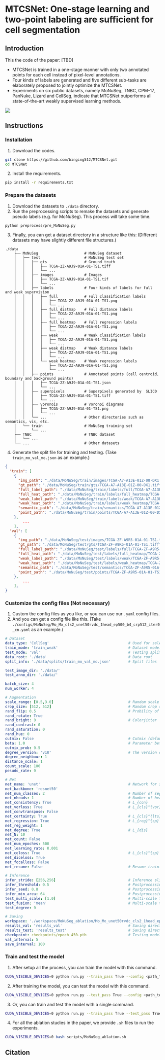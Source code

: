 # MTCSNet: One-stage learning and two-point labeling are sufficient for cell segmentation

## Introduction

This the code of the paper: [TBD]

- MTCSNet is trained in a one-stage manner with only two annotated points for each cell instead of pixel-level annotations.
- Four kinds of labels are generated and five different sub-tasks are elaborately proposed to jointly optimize the MTCSNet.
- Experiments on six public datasets, namely MoNuSeg, TNBC, CPM-17, PanNuke, Lizard and CellSeg, indicate that MTCSNet outperforms all state-of-the-art weakly supervised learning methods.

![](.\images\framework_v5.png)

## Instructions

### Installation

1. Download the codes.

```bash
git clone https://github.com/binging512/MTCSNet.git
cd MTCSNet
```

2. Install the requirements.

```bash
pip install -r requirements.txt
```

### Prepare the datasets

1. Download the datasets to ```./data``` directory.
2. Run the preprocessing scripts to remake the datasets and generate pseudo labels (e.g. for MoNuSeg). This process will take some time.

```bash
python preprocess/pre_MoNuSeg.py
```

3. Finally, you can get a dataset directory in a structure like this: (Different datasets may have slightly different file structures.)

```
./data
	├── MoNuSeg						# MoNuSeg dataset
	│   ├── test					# MoNuSeg test set
	│   │   ├── gts					# Ground truth
    │   │	│	├── TCGA-2Z-A9J9-01A-01-TS1.tiff
    │   │	│	└── ...
	│   │   ├── images				# Images
    │   │	│	├── TCGA-2Z-A9J9-01A-01-TS1.tif
    │   │	│	└── ...
	│   │   ├── labels				# Four kinds of labels for full and weak supervision
	│   │	│	├── full			# Full classification labels
	│   │	│	│	├── TCGA-2Z-A9J9-01A-01-TS1.png
	│   │	│	│	└── ...
    │   │	│	├── full_distmap	# Full distance labels
    │   │	│	│	├── TCGA-2Z-A9J9-01A-01-TS1.png
	│   │	│	│	└── ...
    │   │	│	├── full_heatmap	# Full regression labels
    │   │	│	│	├── TCGA-2Z-A9J9-01A-01-TS1.png
	│   │	│	│	└── ...
	│   │	│	├── weak			# Weak classification labels
    │   │	│	│	├── TCGA-2Z-A9J9-01A-01-TS1.png
	│   │	│	│	└── ...
    │   │	│	├── weak_distmap	# Weak distance labels
    │   │	│	│	├── TCGA-2Z-A9J9-01A-01-TS1.png
	│   │	│	│	└── ...
    │   │	│	└── weak_heatmap	# Weak regression labels
	│   │	│		├── TCGA-2Z-A9J9-01A-01-TS1.png
	│   │	│		└── ...
	│   │   ├── points				# Annotated points (cell centroid, boundary and background points)
    │	│	│	├── TCGA-2Z-A9J9-01A-01-TS1.json
    │	│	│	└── ...
	│   │   ├── superpixels			# Superpixels generated by  SLIC0
	│	│	│	├── TCGA-2Z-A9J9-01A-01-TS1.tiff
    │	│	│	└── ...
	│   │   ├── voronois			# Voronoi diagrams
	│	│	│	├── TCGA-2Z-A9J9-01A-01-TS1.png
    │	│	│	└── ...
	│	│	└── ...					# Other directories such as semantics, vis, etc.
	│   └── train					# MoNuSeg training set
    │		└── ...
	├── TNBC						# TNBC dataset
	│	└── ...
	└── ...							# Other datasets
```

4. Generate the split file for training and testing. (Take ```train_mo_val_mo.json``` as an example.) 

```json
{
  "train": [
    {
      "img_path": "./data/MoNuSeg/train/images/TCGA-A7-A13E-01Z-00-DX1.tif",
      "gt_path": "./data/MoNuSeg/train/gts/TCGA-A7-A13E-01Z-00-DX1.tiff",
      "full_label_path": "./data/MoNuSeg/train/labels/full/TCGA-A7-A13E-01Z-00-DX1.png",
      "full_heat_path": "./data/MoNuSeg/train/labels/full_heatmap/TCGA-A7-A13E-01Z-00-DX1.png",
      "weak_label_path": "./data/MoNuSeg/train/labels/weak/TCGA-A7-A13E-01Z-00-DX1.png",
      "weak_heat_path": "./data/MoNuSeg/train/labels/weak_heatmap/TCGA-A7-A13E-01Z-00-DX1.png",
      "semantic_path": "./data/MoNuSeg/train/semantics/TCGA-A7-A13E-01Z-00-DX1.png",
      "point_path": "./data/MoNuSeg/train/points/TCGA-A7-A13E-01Z-00-DX1.json"
    },
    	...
    ],
  "val": [
    {
      "img_path": "./data/MoNuSeg/test/images/TCGA-ZF-A9R5-01A-01-TS1.tif",
      "gt_path": "./data/MoNuSeg/test/gts/TCGA-ZF-A9R5-01A-01-TS1.tiff",
      "full_label_path": "./data/MoNuSeg/test/labels/full/TCGA-ZF-A9R5-01A-01-TS1.png",
      "full_heat_path": "./data/MoNuSeg/test/labels/full_heatmap/TCGA-ZF-A9R5-01A-01-TS1.png",
      "weak_label_path": "./data/MoNuSeg/test/labels/weak/TCGA-ZF-A9R5-01A-01-TS1.png",
      "weak_heat_path": "./data/MoNuSeg/test/labels/weak_heatmap/TCGA-ZF-A9R5-01A-01-TS1.png",
      "semantic_path": "./data/MoNuSeg/test/semantics/TCGA-ZF-A9R5-01A-01-TS1.png",
      "point_path": "./data/MoNuSeg/test/points/TCGA-ZF-A9R5-01A-01-TS1.json"
    },
	    ...
    ],
}
```

### Customize the config files (Not necessary)

1. Custom the config files as you like, or you can use our ```.yaml``` config files.
2. And you can get a config file like this. (Take ```./configs/MoNuSeg/Mo_Mo_cls2_unet50rvdc_1head_ep500_b4_crp512_iter0_cn.yaml``` as an example.)

```yaml
# Dataset
data_type: 'CellSeg'									# Used for selecting the dataset codes
train_mode: 'train_weak'								# Dataset mode: 'train_full', 'train_weak'
test_mode: 'val'										# Testing split
data_root: './data'										# Data root
split_info: './data/splits/train_mo_val_mo.json'		# Split files

test_image_dir: './data/'
test_anno_dir: './data/'

batch_size: 4
num_worker: 4

# Augmentation
scale_range: [0.5,3.0]									# Random scale range
crop_size: [512, 512]									# Random crop size
rand_flip: 0.5											# Probility of random flipping
rand_rotate: True
rand_bright: 0											# Colorjitter
rand_contrast: 0
rand_saturation: 0
rand_hue: 0
cutmix: False											# Cutmix (default False)
beta: 1.0												# Parameter beta for Cutmix
cutmix_prob: 0.5
degree_version: 'v10'									# The version of Distance loss
degree_neighbour: 1
distance_scale: 1
count_scale: 100
pesudo_rate: 0

# Net
net_name: 'unet'										# Network for segmentation
net_backbone: 'resnet50'
net_num_classes: 2										# Number of segmentation classes
net_nheads: 1											# Number of heads in the last segmentation module
net_consistency: True									# L_{con}
net_vorloss: True										# L_{cls}^{vor}
net_convtranspose: False
net_certainty: True										# L_{cls}^{lts}
net_regression: True									# L_{reg}^{sp}
net_reg_weight: 1
net_degree: True										# L_{dis}
net_N: 10
net_count: False
net_num_epoches: 500
net_learning_rate: 0.001
net_celoss: True										# L_{cls}^{sp}
net_diceloss: True
net_focalloss: False
net_resume: False										# Resume training path

# Inference
infer_stride: [256,256]									# Inference slide window stride
infer_threshold: 0.5									# Postprocessing threshold for cell region
infer_seed: 0.8											# Postprocessing threshold for seed region
infer_min_area: 64										# Postprocessing threshold for min area
test_multi_scale: [1.0]									# Multi-scale testing, e.g. [1.0, 1.2] is for 1.0x and 1.5x scales
test_fusion: 'mean'										# Multi-scale tesing fusion mode, ["mean", "max"]
test_degree: 0

# Saving
workspace: './workspace/MoNuSeg_ablation/Mo_Mo_unet50rvdc_cls2_1head_ep500_b4_crp512_iter0_cn'	# The root of saving directory 
results_val: 'results_val'								# Saving directory for validation
results_test: 'results_test'							# Saving directory for test
checkpoint: checkpoints/epoch_450.pth					# Testing model
val_interval: 5
save_interval: 100
```

### Train and test the model

1. After setup all the process, you can train the model with this command.

```bash
CUDA_VISIBLE_DEVICES=0 python run.py --train_pass True --config <path_to_your_config>
```

2. After training the model, you can test the model with this command.

```bash
CUDA_VISIBLE_DEVICES=0 python run.py --test_pass True --config <path_to_your_config>
```

3. Or, you can train and test the model with a single command.

```bash
CUDA_VISIBLE_DEVICES=0 python run.py --train_pass True --test_pass True --config <path_to_your_config>
```

4. For all the ablation studies in the paper, we provide `.sh` files to run the experiments.

```bash
CUDA_VISIBLE_DEVICES=0 bash scripts/MoNuSeg_ablation.sh
```



## Citation

```latex

```



